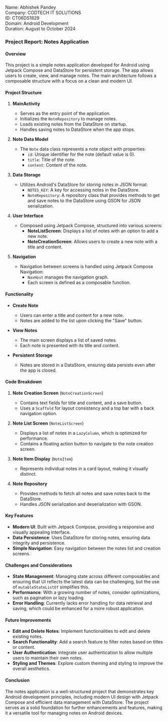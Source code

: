 Name: Abhishek Pandey                                             
Company: CODTECH IT SOLUTIONS                                    
ID: CT06DS1829                                    
Domain: Android Development                                    
Duration: August to October 2024                                 

### Project Report: Notes Application

#### Overview
This project is a simple notes application developed for Android using Jetpack Compose and DataStore for persistent storage. The app allows users to create, view, and manage notes. The main architecture follows a composable structure with a focus on a clean and modern UI.

#### Project Structure

1. **MainActivity**
   - Serves as the entry point of the application.
   - Initializes the `NoteRepository` to manage notes.
   - Loads existing notes from the DataStore on startup.
   - Handles saving notes to DataStore when the app stops.

2. **Note Data Model**
   - The `Note` data class represents a note object with properties:
     - `id`: Unique identifier for the note (default value is 0).
     - `title`: Title of the note.
     - `content`: Content of the note.

3. **Data Storage**
   - Utilizes Android's DataStore for storing notes in JSON format:
     - `NOTES_KEY`: A key for accessing notes in the DataStore.
     - `NoteRepository`: A repository class that provides methods to get and save notes to the DataStore using GSON for JSON serialization.

4. **User Interface**
   - Composed using Jetpack Compose, structured into various screens:
     - **NoteListScreen**: Displays a list of notes with an option to add a new note.
     - **NoteCreationScreen**: Allows users to create a new note with a title and content.

5. **Navigation**
   - Navigation between screens is handled using Jetpack Compose Navigation:
     - `NavHost` manages the navigation graph.
     - Each screen is defined as a composable function.

#### Functionality

- **Create Note**
  - Users can enter a title and content for a new note.
  - Notes are added to the list upon clicking the "Save" button.
  
- **View Notes**
  - The main screen displays a list of saved notes.
  - Each note is presented with its title and content.

- **Persistent Storage**
  - Notes are stored in a DataStore, ensuring data persists even after the app is closed.
  
#### Code Breakdown

1. **Note Creation Screen** (`NoteCreationScreen`)
   - Contains text fields for title and content, and a save button.
   - Uses a `Scaffold` for layout consistency and a top bar with a back navigation option.

2. **Note List Screen** (`NoteListScreen`)
   - Displays a list of notes in a `LazyColumn`, which is optimized for performance.
   - Contains a floating action button to navigate to the note creation screen.

3. **Note Item Display** (`NoteItem`)
   - Represents individual notes in a card layout, making it visually distinct.

4. **Note Repository**
   - Provides methods to fetch all notes and save notes back to the DataStore.
   - Handles JSON serialization and deserialization with GSON.

#### Key Features

- **Modern UI**: Built with Jetpack Compose, providing a responsive and visually appealing interface.
- **Data Persistence**: Uses DataStore for storing notes, ensuring data integrity and persistence.
- **Simple Navigation**: Easy navigation between the notes list and creation screens.

#### Challenges and Considerations

- **State Management**: Managing state across different composables and ensuring that UI reflects the latest data can be challenging, but the use of `mutableStateListOf` simplifies this.
- **Performance**: With a growing number of notes, consider optimizations, such as pagination or lazy loading.
- **Error Handling**: Currently lacks error handling for data retrieval and saving, which could be enhanced for a more robust application.

#### Future Improvements

- **Edit and Delete Notes**: Implement functionalities to edit and delete existing notes.
- **Search Functionality**: Add a search feature to filter notes based on titles or content.
- **User Authentication**: Integrate user authentication to allow multiple users to maintain their own notes.
- **Styling and Themes**: Explore custom theming and styling to improve the overall aesthetics.

#### Conclusion

The notes application is a well-structured project that demonstrates key Android development principles, including modern UI design with Jetpack Compose and efficient data management with DataStore. The project serves as a solid foundation for further enhancements and features, making it a versatile tool for managing notes on Android devices.
